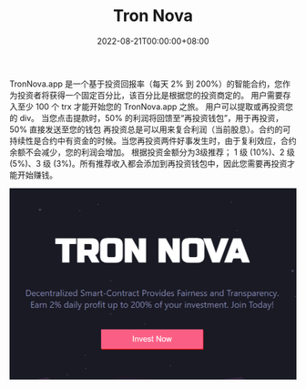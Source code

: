 ﻿---
title: "Tron Nova"
description: "TronNova 是一个基于投资回报率（每天 2% 到 200%）的智能合约，您作为投资者将获得一个固定百分比，该百分比是根据您的投资商定的"
date: 2022-08-21T00:00:00+08:00
lastmod: 2022-08-21T00:00:00+08:00
draft: false
authors: ["boogArno"]
featuredImage: "tron-nova.png"
tags: ["High risk","Tron Nova"]
categories: ["nfts"]
nfts: ["High risk"]
blockchain: "TRON"
website: "https://www.tronnova.app/"
twitter: "https://twitter.com/"
discord: ""
telegram: ""
github: ""
youtube: ""
twitch: ""
facebook: ""
instagram: ""
reddit: ""
medium: ""
steam: ""
gitbook: ""
googleplay: ""
appstore: ""
status: "Live"
weight: 
lightgallery: true
toc: true
pinned: false
recommend: false
recommend1: false
---
TronNova.app 是一个基于投资回报率（每天 2% 到 200%）的智能合约，您作为投资者将获得一个固定百分比，该百分比是根据您的投资商定的。
用户需要存入至少 100 个 trx 才能开始您的 TronNova.app 之旅。
用户可以提取或再投资您的 div。
当您点击提款时，50% 的利润将回馈至“再投资钱包”，用于再投资，50% 直接发送至您的钱包
再投资总是可以用来复合利润（当前股息）。合约的可持续性是合约中有资金的时候。当您再投资两件好事发生时，由于复利效应，合约余额不会减少，您的利润会增加。
根据投资金额分为3级推荐； 1 级 (10%)、2 级 (5%)、3 级 (3%)。所有推荐收入都会添加到再投资钱包中，因此您需要再投资才能开始赚钱。

![tronnova-dapp-high-risk-tron-image1_bf9f2d0fa4672c8898f543eba797adf8](tronnova-dapp-high-risk-tron-image1_bf9f2d0fa4672c8898f543eba797adf8.png)
